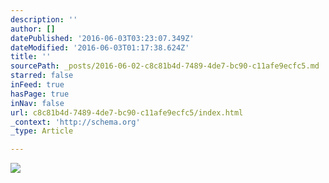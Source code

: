 ```yaml
---
description: ''
author: []
datePublished: '2016-06-03T03:23:07.349Z'
dateModified: '2016-06-03T01:17:38.624Z'
title: ''
sourcePath: _posts/2016-06-02-c8c81b4d-7489-4de7-bc90-c11afe9ecfc5.md
starred: false
inFeed: true
hasPage: true
inNav: false
url: c8c81b4d-7489-4de7-bc90-c11afe9ecfc5/index.html
_context: 'http://schema.org'
_type: Article

---
```

![](https://the-grid-user-content.s3-us-west-2.amazonaws.com/db4e8333-7a26-4f67-b633-800c098d5419.jpg)